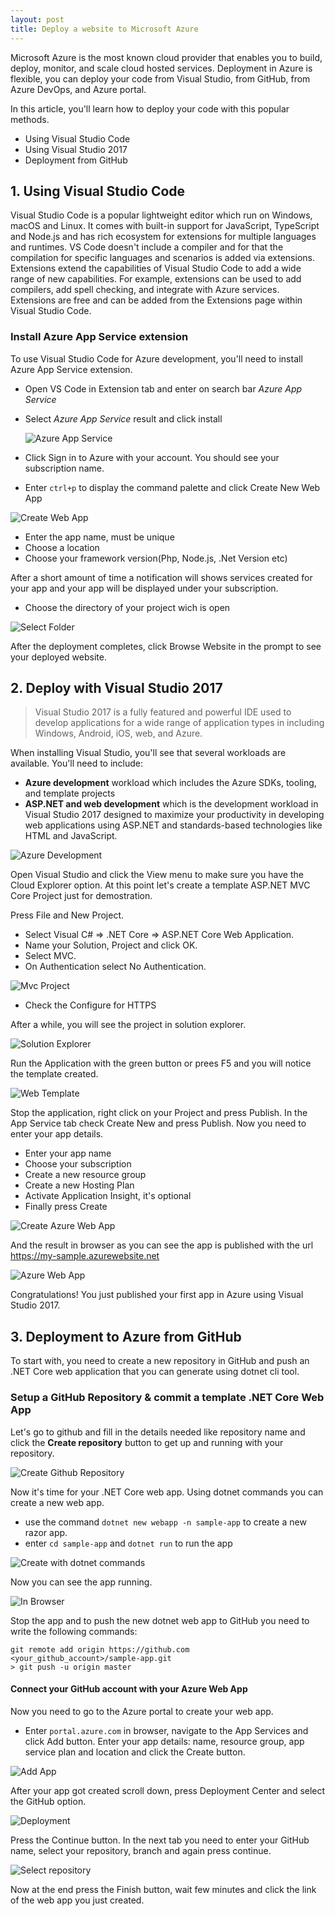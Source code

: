 ```yaml
---
layout: post
title: Deploy a website to Microsoft Azure
---
```


Microsoft Azure is the most known cloud provider that enables you to build, deploy, monitor, and scale cloud hosted services. Deployment in Azure is flexible, you can deploy your code from Visual Studio, from GitHub, from Azure DevOps, and Azure portal. 

In this article, you'll learn how to deploy your code with this popular methods.

- Using Visual Studio Code
- Using Visual Studio 2017
- Deployment from GitHub

## 1. Using Visual Studio Code

Visual Studio Code is a popular lightweight editor which run on Windows, macOS and Linux. It comes with built-in support for JavaScript, TypeScript and Node.js and has rich ecosystem for extensions for multiple languages and runtimes. VS Code doesn't include a compiler and for that the compilation for specific languages and scenarios is added via extensions.
Extensions extend the capabilities of Visual Studio Code to add a wide range of new capabilities. For example, extensions can be used to add compilers, add spell checking, and integrate with Azure services.
Extensions are free and can be added from the Extensions page within Visual Studio Code. 

### Install Azure App Service extension

To use Visual Studio Code for Azure development, you'll need to install  Azure App Service extension.

- Open VS Code in Extension tab and enter on search bar *Azure App Service* 
- Select *Azure App Service* result and click install

   ![Azure App Service](/images/SecondPost/VSExtension.png)

- Click Sign in to Azure with your account. You should see your subscription name.
- Enter `ctrl+p` to display the command palette and click Create New Web App

 ![Create Web App](/images/SecondPost/CreateWebApp.PNG)

- Enter the app name, must be unique
- Choose a location 
- Choose your framework version(Php, Node.js, .Net Version etc)

After a short amount of time a notification will shows services created for your app and your app will be displayed under your subscription. 
- Choose the directory of your project wich is open

 ![Select Folder](/images/SecondPost/SelectFolder.png)

After the deployment completes, click Browse Website in the prompt to see your deployed website.

## 2. Deploy with Visual Studio 2017

>Visual Studio 2017 is a fully featured and powerful IDE used to develop applications for a wide range of application types in including Windows, Android, iOS, web, and Azure.

When installing Visual Studio, you'll see that several workloads are available. You'll need to include: 
- **Azure development** workload which includes the Azure SDKs, tooling, and template projects
- **ASP.NET and web development** which is the development workload in Visual Studio 2017 designed to maximize your productivity in developing web applications using ASP.NET and standards-based technologies like HTML and JavaScript.

![Azure Development](/images/SecondPost/select-azure-workload.png)

Open Visual Studio and click the View menu to make sure you have the Cloud Explorer option.
At this point let's create a template ASP.NET MVC Core Project just for demostration. 

Press File and New Project.

- Select Visual C# => .NET Core => ASP.NET Core Web Application.
- Name your Solution, Project and click OK.
- Select MVC.
- On Authentication select No Authentication.

![Mvc Project](/images/SecondPost/MvcProject.PNG)

- Check the Configure for HTTPS

After a while, you will see the project in solution explorer.

![Solution Explorer](/images/SecondPost/SolutionExplorer.PNG)

Run the Application with the green button or prees F5 and you will notice the template created.

![Web Template](/images/SecondPost/Template.PNG)

Stop the application, right click on your Project and press Publish.
In the App Service tab check Create New and press Publish. Now you need to enter your app details.
- Enter your app name
- Choose your subscription
- Create a new resource group
- Create a new Hosting Plan
- Activate Application Insight, it's optional
- Finally press Create

![Create Azure Web App](/images/SecondPost/CreateAzureWebApp.PNG)

And the result in browser as you can see the app is published with the url https://my-sample.azurewebsite.net

![Azure Web App](/images/SecondPost/AzureApp.PNG)

Congratulations! You just published your first app in Azure using Visual Studio 2017. 

## 3. Deployment to Azure from GitHub

To start with, you need to create a new repository in GitHub and push an .NET Core web application that you can generate using dotnet cli tool.

###  Setup a GitHub Repository & commit a template .NET Core Web App

Let's go to github and fill in the details needed like repository name and click the **Create repository** button to get up and running with your repository. 

![Create Github Repository](/images/SecondPost/GithubRepo.png)

Now it's time for your .NET Core web app. Using dotnet commands you can create a new web app.
- use the command `dotnet new webapp -n sample-app` to create a new razor app.
- enter `cd sample-app` and `dotnet run` to run the app 

![Create with dotnet commands](/images/SecondPost/DotnetCommands.PNG)

Now you can see the app running.

![In Browser](/images/SecondPost/InBrowser.PNG)

Stop the app and to push the new dotnet web app to GitHub you need to write the following commands:

```
git remote add origin https://github.com
<your_github_account>/sample-app.git
> git push -u origin master
```

#### Connect your GitHub account with your Azure Web App

Now you need to go to the Azure portal to create your web app.

- Enter `portal.azure.com` in browser, navigate to the App Services and click Add button. Enter your app details: name, resource group, app service plan and location and click the Create button.

![Add App](/images/SecondPost/AddApp.PNG)

After your app got created scroll down, press Deployment Center and select the GitHub option.

 ![Deployment](/images/SecondPost/Deployment.PNG)

 Press the Continue button. In the next tab you need to enter your GitHub name, select your repository, branch and again press continue.

![Select repository](/images/SecondPost/SelectRepository.PNG)

Now at the end press the Finish button, wait few minutes and click the link of the web app you just created.
